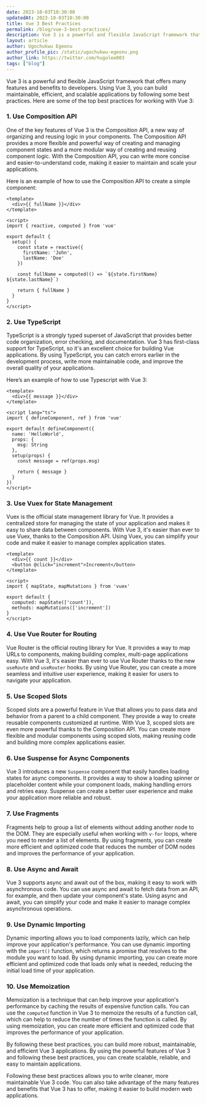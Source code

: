 ```yaml
---
date: 2023-10-03T10:30:00
updatedAt: 2023-10-03T10:30:00
title: Vue 3 Best Practices
permalink: /blog/vue-3-best-practices/
description: Vue 3 is a powerful and flexible JavaScript framework that offers many features and benefits to developers. Using Vue 3, you can build maintainable, efficient, and scalable applications by following some best practices. Here are some of the top best practices for working with Vue 3
layout: article
author: Ugochukwu Egeonu
author_profile_pic: /static/ugochukwu-egeonu.png
author_link: https://twitter.com/hugolee003
tags: ["blog"]
---
```


Vue 3 is a powerful and flexible JavaScript framework that offers many features and benefits to developers. Using Vue 3, you can build maintainable, efficient, and scalable applications by following some best practices. Here are some of the top best practices for working with Vue 3:

### 1. Use Composition API

One of the key features of Vue 3 is the Composition API, a new way of organizing and reusing logic in your components. The Composition API provides a more flexible and powerful way of creating and managing component states and a more modular way of creating and reusing component logic. With the Composition API, you can write more concise and easier-to-understand code, making it easier to maintain and scale your applications.

Here is an example of how to use the Composition API to create a simple component:

```tsx
<template>
  <div>{{ fullName }}</div>
</template>

<script>
import { reactive, computed } from 'vue'

export default {
  setup() {
    const state = reactive({
      firstName: 'John',
      lastName: 'Doe'
    })

    const fullName = computed(() => `${state.firstName} ${state.lastName}`)

    return { fullName }
  }
}
</script>

```

### 2. Use TypeScript

TypeScript is a strongly typed superset of JavaScript that provides better code organization, error checking, and documentation. Vue 3 has first-class support for TypeScript, so it's an excellent choice for building Vue applications. By using TypeScript, you can catch errors earlier in the development process, write more maintainable code, and improve the overall quality of your applications.

Here’s an example of how to use Typescript with Vue 3:

```tsx
<template>
  <div>{{ message }}</div>
</template>

<script lang="ts">
import { defineComponent, ref } from 'vue'

export default defineComponent({
  name: 'HelloWorld',
  props: {
    msg: String
  },
  setup(props) {
    const message = ref(props.msg)

    return { message }
  }
})
</script>
```

### 3. Use Vuex for State Management

Vuex is the official state management library for Vue. It provides a centralized store for managing the state of your application and makes it easy to share data between components. With Vue 3, it's easier than ever to use Vuex, thanks to the Composition API. Using Vuex, you can simplify your code and make it easier to manage complex application states.

```tsx
<template>
  <div>{{ count }}</div>
  <button @click="increment">Increment</button>
</template>

<script>
import { mapState, mapMutations } from 'vuex'

export default {
  computed: mapState(['count']),
  methods: mapMutations(['increment'])
}
</script>
```

### 4. Use Vue Router for Routing

Vue Router is the official routing library for Vue. It provides a way to map URLs to components, making building complex, multi-page applications easy. With Vue 3, it's easier than ever to use Vue Router thanks to the new `useRoute` and `useRouter` hooks. By using Vue Router, you can create a more seamless and intuitive user experience, making it easier for users to navigate your application.

### 5. Use Scoped Slots

Scoped slots are a powerful feature in Vue that allows you to pass data and behavior from a parent to a child component. They provide a way to create reusable components customized at runtime. With Vue 3, scoped slots are even more powerful thanks to the Composition API. You can create more flexible and modular components using scoped slots, making reusing code and building more complex applications easier.

### 6. Use Suspense for Async Components

Vue 3 introduces a new `Suspense` component that easily handles loading states for async components. It provides a way to show a loading spinner or placeholder content while your component loads, making handling errors and retries easy. Suspense can create a better user experience and make your application more reliable and robust.

### 7. Use Fragments

Fragments help to group a list of elements without adding another node to the DOM. They are especially useful when working with `v-for` loops, where you need to render a list of elements. By using fragments, you can create more efficient and optimized code that reduces the number of DOM nodes and improves the performance of your application.

### 8. Use Async and Await

Vue 3 supports async and await out of the box, making it easy to work with asynchronous code. You can use async and await to fetch data from an API, for example, and then update your component's state. Using async and await, you can simplify your code and make it easier to manage complex asynchronous operations.

### 9. Use Dynamic Importing

Dynamic importing allows you to load components lazily, which can help improve your application's performance. You can use dynamic importing with the `import()` function, which returns a promise that resolves to the module you want to load. By using dynamic importing, you can create more efficient and optimized code that loads only what is needed, reducing the initial load time of your application.

### 10. Use Memoization

Memoization is a technique that can help improve your application's performance by caching the results of expensive function calls. You can use the `computed` function in Vue 3 to memoize the results of a function call, which can help to reduce the number of times the function is called. By using memoization, you can create more efficient and optimized code that improves the performance of your application.

By following these best practices, you can build more robust, maintainable, and efficient Vue 3 applications. By using the powerful features of Vue 3 and following these best practices, you can create scalable, reliable, and easy to maintain applications.

Following these best practices allows you to write cleaner, more maintainable Vue 3 code. You can also take advantage of the many features and benefits that Vue 3 has to offer, making it easier to build modern web applications.
